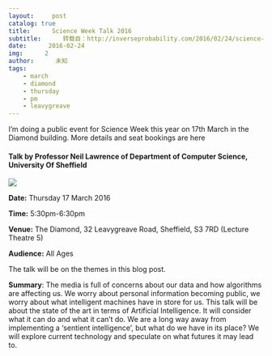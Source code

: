 ```yaml
---
layout:     post
catalog: true
title:      Science Week Talk 2016
subtitle:      转载自：http://inverseprobability.com/2016/02/24/science-week-talk
date:      2016-02-24
img:      2
author:      未知
tags:
    - march
    - diamond
    - thursday
    - pm
    - leavygreave
---
```


I’m doing a public event for Science Week this year on 17th March in the Diamond building. More details and seat bookings are here

#### Talk by Professor Neil Lawrence of Department of Computer Science, University Of Sheffield

![](https://upload.wikimedia.org/wikipedia/commons/thumb/5/50/Forbiddenplanetposter.jpg/500px-Forbiddenplanetposter.jpg)


**Date:** Thursday 17 March 2016

**Time:** 5:30pm-6:30pm

**Venue:** The Diamond, 32 Leavygreave Road, Sheffield, S3 7RD (Lecture Theatre 5)

**Audience:** All Ages

The talk will be on the themes in this blog post.

**Summary**: The media is full of concerns about our data and how algorithms are affecting us. We worry about personal information becoming public, we worry about what intelligent machines have in store for us. This talk will be about the state of the art in terms of Artificial Intelligence. It will consider what it can do and what it can’t do. We are a long way away from implementing a ‘sentient intelligence’, but what do we have in its place? We will explore current technology and speculate on what futures it may lead to.

